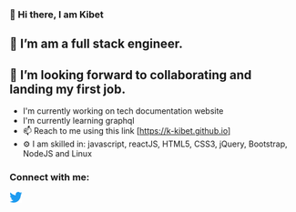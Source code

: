 ### 👋 Hi there, I am Kibet 
## 🌱 I’m am a full stack engineer.
## 💞️ I’m looking forward to collaborating and landing my first job.

- I'm currently working on tech documentation website
- I'm currently learning graphql 
- 📫 Reach to me using this link [https://k-kibet.github.io]
- ⚙️ I am skilled in: javascript, reactJS, HTML5, CSS3, jQuery, Bootstrap, NodeJS and Linux

### Connect with me:
[<img align="left" alt="kibet" width="22px" src="https://github.com/K-kibet/K-kibet-K-kibet/blob/main/assets/twitter.png" />][website]

<br />
<br />

[website]: https://k-kibet.github.io/
[facebook]: https://www.facebook.com/kibetkorirc
[twitter]: https://twitter.com/ancientpupy
[instagram]: https://www.instagram.com/ancientpupy/
[linkedin]: https://www.linkedin.com/in/kibetkorir
[dribble]: https://dribbble.com/ancientpupy/about
[youtubechannel]: https://www.youtube.com/channel/UCGuHbwfZ2JHMDBpDLGtQhjQ
[fiverr]: https://www.fiverr.com/clawn45 
[upwork]: https://www.upwork.com/freelancers/~01d59fc71a1e549e64
[codepen]: https://codepen.io/KKibet
[truelancer]: https://www.truelancer.com/freelancer/charleskibet